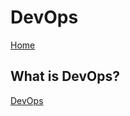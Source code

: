 # DevOps

[Home](index.md)

## What is DevOps?

[DevOps](https://aws.amazon.com/devops/what-is-devops/)
